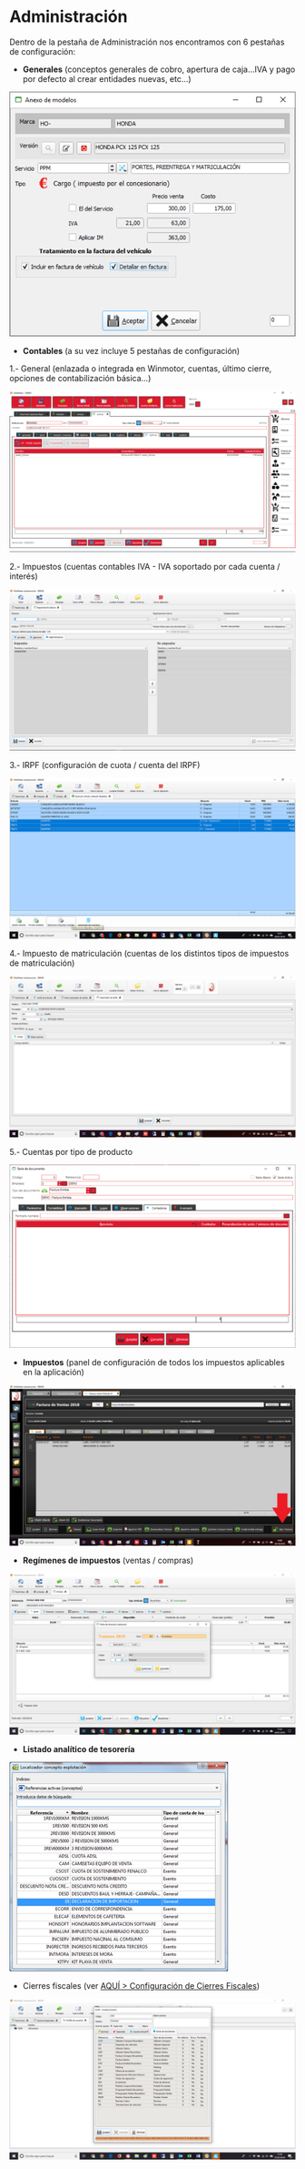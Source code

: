 # Administración

Dentro de la pestaña de Administración nos encontramos con 6 pestañas de configuración:

* **Generales** \(conceptos generales de cobro, apertura de caja...IVA y pago por defecto al crear entidades nuevas, etc...\)

![](../../../.gitbook/assets/image%20%28397%29.png)

* **Contables** \(a su vez incluye 5 pestañas de configuración\)

1.- General \(enlazada o integrada en Winmotor, cuentas, último cierre, opciones de contabilización básica...\)

![](../../../.gitbook/assets/image%20%28513%29.png)

2.- Impuestos \(cuentas contables IVA - IVA soportado por cada cuenta / interés\)

![](../../../.gitbook/assets/image%20%2819%29.png)

3.- IRPF \(configuración de cuota / cuenta del IRPF\)

![](../../../.gitbook/assets/image%20%28314%29.png)

4.- Impuesto de matriculación \(cuentas de los distintos tipos de impuestos de matriculación\)

![](../../../.gitbook/assets/image%20%2865%29.png)

5.- Cuentas por tipo de producto

![](../../../.gitbook/assets/image%20%28433%29.png)

* **Impuestos** \(panel de configuración de todos los impuestos aplicables en la aplicación\)

![](../../../.gitbook/assets/image%20%28120%29.png)

* **Regímenes de impuestos** \(ventas / compras\)

![](../../../.gitbook/assets/image%20%28166%29.png)

* **Listado analítico de tesorería**

![](../../../.gitbook/assets/image%20%28298%29.png)

* Cierres fiscales \(ver [AQUÍ &gt; Configuración de Cierres Fiscales](../../administracion/enlace-contable/cierres-fiscales.md)\)

![](../../../.gitbook/assets/image%20%28415%29.png)





